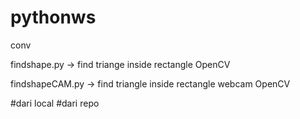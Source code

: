 # pythonws
conv

findshape.py -> find triange inside rectangle OpenCV

findshapeCAM.py -> find triangle inside rectangle webcam OpenCV


#dari local
#dari repo

